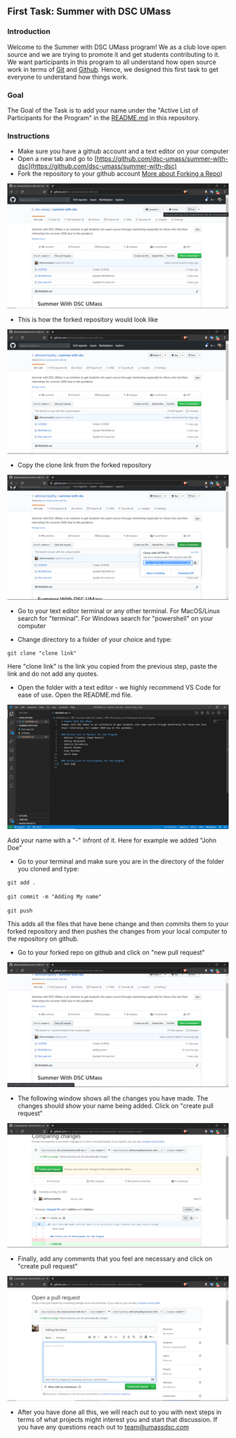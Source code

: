 ## First Task: Summer with DSC UMass

### Introduction 

Welcome to the Summer with DSC UMass program! We as a club love open source and we are trying to promote it and get students contributing to it. We want participants in this program to all understand how open source work in terms of [Git](https://git-scm.com/) and [Github](https://github.com/). Hence, we designed this first task to get everyone to understand how things work. 

### Goal

The Goal of the Task is to add your name under the "Active List of Participants for the Program" in the [README.md](https://github.com/dsc-umass/summer-with-dsc) in this repository. 

### Instructions 

- Make sure you have a github account and a text editor on your computer
- Open a new tab and go to [https://github.com/dsc-umass/summer-with-dsc](https://github.com/dsc-umass/summer-with-dsc)
- Fork the repository to your github account [More about Forking a Repo](https://help.github.com/en/enterprise/2.13/user/articles/fork-a-repo))

![](assets/fork.png)

- This is how the forked repository would look like

![](assets/forked_repo.png)

- Copy the clone link from the forked repository 

![](assets/clone_link.png)

- Go to your text editor terminal or any other terminal. For MacOS/Linux search for "terminal". For Windows search for "powershell" on your computer

- Change directory to a folder of your choice and type:

```
git clone "clone link"
```

Here "clone link" is the link you copied from the previous step, paste the link and do not add any quotes. 

- Open the folder with a text editor - we highly recommend VS Code for ease of use. Open the README.md file. 

![](assets/adding_name.png)

Add your name with a "-" infront of it. Here for example we added "John Doe"

- Go to your terminal and make sure you are in the directory of the folder you cloned and type:

```
git add .

git commit -m "Adding My name"

git push
```

This adds all the files that have bene change and then commits them to your forked repository and then pushes the changes from your local computer to the repository on github.

- Go to your forked repo on github and click on "new pull request"

![](assets/new_pull_request.png)

- The following window shows all the changes you have made. The changes should show your name being added. Click on "create pull request"

![](assets/create_pull_request.png)

- Finally, add any comments that you feel are necessary and click on "create pull request"

![](assets/finalize_pr.png)

- After you have done all this, we will reach out to you with next steps in terms of what projects might interest you and start that discussion. If you have any questions reach out to [team@umassdsc.com](mailto:team@umassdsc.com) 